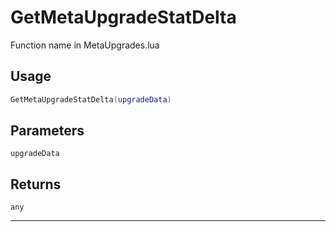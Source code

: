 # GetMetaUpgradeStatDelta
Function name in MetaUpgrades.lua
## Usage
```lua
GetMetaUpgradeStatDelta(upgradeData)
```
## Parameters
`upgradeData`
## Returns
`any`

---